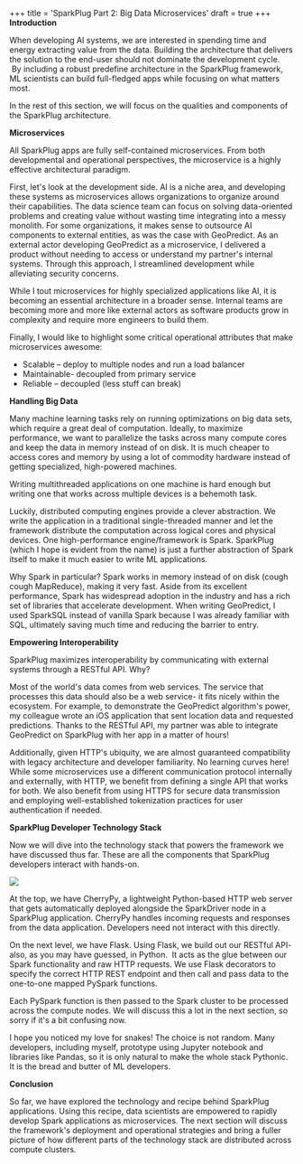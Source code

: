 +++
title = 'SparkPlug Part 2: Big Data Microservices'
draft = true
+++
**Introduction**

When developing AI systems, we are interested in spending time and energy extracting value from the data. Building the architecture that delivers the solution to the end-user should not dominate the development cycle.  By including a robust predefine architecture in the SparkPlug framework, ML scientists can build full-fledged apps while focusing on what matters most. 

In the rest of this section, we will focus on the qualities and components of the SparkPlug architecture. 

  

**Microservices**

All SparkPlug apps are fully self-contained microservices. From both developmental and operational perspectives, the microservice is a highly effective architectural paradigm.

First, let's look at the development side. AI is a niche area, and developing these systems as microservices allows organizations to organize around their capabilities. The data science team can focus on solving data-oriented problems and creating value without wasting time integrating into a messy monolith. For some organizations, it makes sense to outsource AI components to external entities, as was the case with GeoPredict. As an external actor developing GeoPredict as a microservice, I delivered a product without needing to access or understand my partner's internal systems. Through this approach, I streamlined development while alleviating security concerns.

While I tout microservices for highly specialized applications like AI, it is becoming an essential architecture in a broader sense. Internal teams are becoming more and more like external actors as software products grow in complexity and require more engineers to build them.

Finally, I would like to highlight some critical operational attributes that make microservices awesome:

*   Scalable – deploy to multiple nodes and run a load balancer
*   Maintainable- decoupled from primary service
*   Reliable – decoupled (less stuff can break)

**Handling Big Data** 

Many machine learning tasks rely on running optimizations on big data sets, which require a great deal of computation. Ideally, to maximize performance, we want to parallelize the tasks across many compute cores and keep the data in memory instead of on disk. It is much cheaper to access cores and memory by using a lot of commodity hardware instead of getting specialized, high-powered machines. 

Writing multithreaded applications on one machine is hard enough but writing one that works across multiple devices is a behemoth task.

Luckily, distributed computing engines provide a clever abstraction. We write the application in a traditional single-threaded manner and let the framework distribute the computation across logical cores and physical devices. One high-performance engine/framework is Spark. SparkPlug (which I hope is evident from the name) is just a further abstraction of Spark itself to make it much easier to write ML applications. 

Why Spark in particular? Spark works in memory instead of on disk (cough cough MapReduce), making it very fast. Aside from its excellent performance, Spark has widespread adoption in the industry and has a rich set of libraries that accelerate development. When writing GeoPredict, I used SparkSQL instead of vanilla Spark because I was already familiar with SQL, ultimately saving much time and reducing the barrier to entry.

  

**Empowering Interoperability** 

SparkPlug maximizes interoperability by communicating with external systems through a RESTful API. Why?

Most of the world's data comes from web services. The service that processes this data should also be a web service- it fits nicely within the ecosystem. For example, to demonstrate the GeoPredict algorithm's power, my colleague wrote an iOS application that sent location data and requested predictions. Thanks to the RESTful API, my partner was able to integrate GeoPredict on SparkPlug with her app in a matter of hours!

Additionally, given HTTP's ubiquity, we are almost guaranteed compatibility with legacy architecture and developer familiarity. No learning curves here! While some microservices use a different communication protocol internally and externally, with HTTP, we benefit from defining a single API that works for both. We also benefit from using HTTPS for secure data transmission and employing well-established tokenization practices for user authentication if needed.

  

**SparkPlug Developer Technology Stack** 

Now we will dive into the technology stack that powers the framework we have discussed thus far. These are all the components that SparkPlug developers interact with hands-on. 

![](https://imgix.cosmicjs.com/7ce2f2b0-29f0-11eb-a4ab-931255f2f3f1-Dev-Stack.png)

At the top, we have CherryPy, a lightweight Python-based HTTP web server that gets automatically deployed alongside the SparkDriver node in a SparkPlug application. CherryPy handles incoming requests and responses from the data application. Developers need not interact with this directly. 

On the next level, we have Flask. Using Flask, we build out our RESTful API- also, as you may have guessed, in Python.  It acts as the glue between our Spark functionality and raw HTTP requests. We use Flask decorators to specify the correct HTTP REST endpoint and then call and pass data to the one-to-one mapped PySpark functions.  

Each PySpark function is then passed to the Spark cluster to be processed across the compute nodes. We will discuss this a lot in the next section, so sorry if it's a bit confusing now. 

I hope you noticed my love for snakes! The choice is not random. Many developers, including myself, prototype using Jupyter notebook and libraries like Pandas, so it is only natural to make the whole stack Pythonic. It is the bread and butter of ML developers.

  

**Conclusion**

So far, we have explored the technology and recipe behind SparkPlug applications. Using this recipe, data scientists are empowered to rapidly develop Spark applications as microservices. The next section will discuss the framework's deployment and operational strategies and bring a fuller picture of how different parts of the technology stack are distributed across compute clusters.
